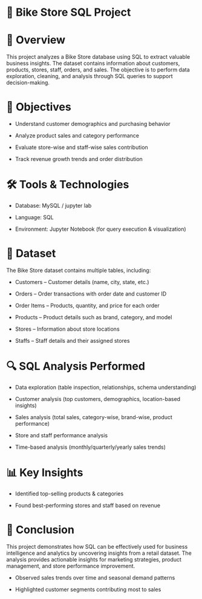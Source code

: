 # 🚴 Bike Store SQL Project
# 📌 Overview

This project analyzes a Bike Store database using SQL to extract valuable business insights. The dataset contains information about customers, products, stores, staff, orders, and sales. The objective is to perform data exploration, cleaning, and analysis through SQL queries to support decision-making.

# 🎯 Objectives

- Understand customer demographics and purchasing behavior

- Analyze product sales and category performance

- Evaluate store-wise and staff-wise sales contribution

- Track revenue growth trends and order distribution

# 🛠️ Tools & Technologies

- Database: MySQL / jupyter lab
- Language: SQL

- Environment: Jupyter Notebook (for query execution & visualization)

# 📂 Dataset

The Bike Store dataset contains multiple tables, including:

- Customers – Customer details (name, city, state, etc.)

- Orders – Order transactions with order date and customer ID

- Order Items – Products, quantity, and price for each order

- Products – Product details such as brand, category, and model

- Stores – Information about store locations

- Staffs – Staff details and their assigned stores

# 🔍 SQL Analysis Performed

- Data exploration (table inspection, relationships, schema understanding)

- Customer analysis (top customers, demographics, location-based insights)

- Sales analysis (total sales, category-wise, brand-wise, product performance)

- Store and staff performance analysis

- Time-based analysis (monthly/quarterly/yearly sales trends)

# 📊 Key Insights

- Identified top-selling products & categories

- Found best-performing stores and staff based on revenue

# 📌 Conclusion

This project demonstrates how SQL can be effectively used for business intelligence and analytics by uncovering insights from a retail dataset. The analysis provides actionable insights for marketing strategies, product management, and store performance improvement.

- Observed sales trends over time and seasonal demand patterns

- Highlighted customer segments contributing most to sales
